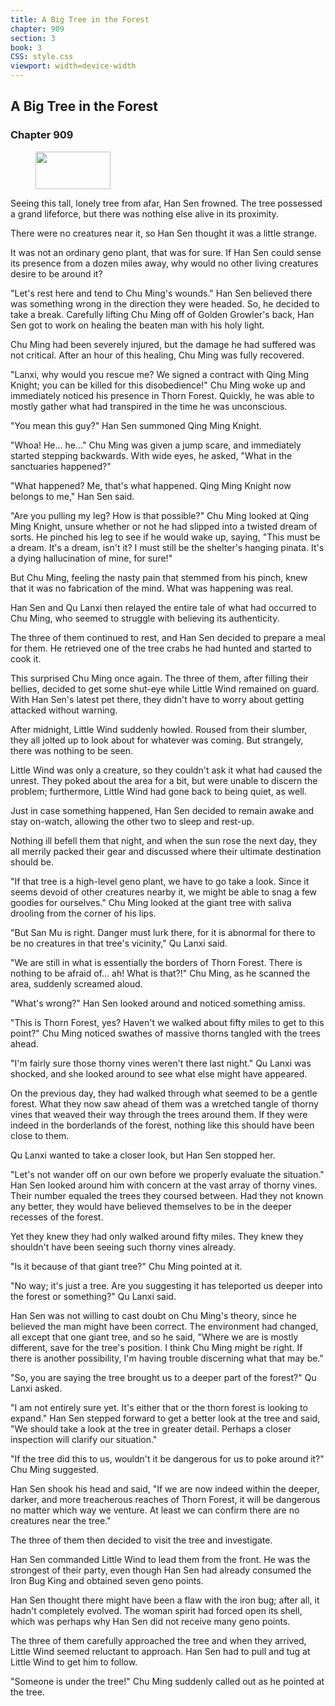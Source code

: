 ```yaml
---
title: A Big Tree in the Forest
chapter: 909
section: 3
book: 3
CSS: style.css
viewport: width=device-width
---
```


## A Big Tree in the Forest

### Chapter 909

<figure>
	<img src="../Images/gem.gif" alt="" id="gem" width="120" height="60" />
</figure>

Seeing this tall, lonely tree from afar, Han Sen frowned. The tree possessed a grand lifeforce, but there was nothing else alive in its proximity.

There were no creatures near it, so Han Sen thought it was a little strange.

It was not an ordinary geno plant, that was for sure. If Han Sen could sense its presence from a dozen miles away, why would no other living creatures desire to be around it?

"Let's rest here and tend to Chu Ming's wounds." Han Sen believed there was something wrong in the direction they were headed. So, he decided to take a break. Carefully lifting Chu Ming off of Golden Growler's back, Han Sen got to work on healing the beaten man with his holy light.

Chu Ming had been severely injured, but the damage he had suffered was not critical. After an hour of this healing, Chu Ming was fully recovered.

"Lanxi, why would you rescue me? We signed a contract with Qing Ming Knight; you can be killed for this disobedience!" Chu Ming woke up and immediately noticed his presence in Thorn Forest. Quickly, he was able to mostly gather what had transpired in the time he was unconscious.

"You mean this guy?" Han Sen summoned Qing Ming Knight.

"Whoa! He... he..." Chu Ming was given a jump scare, and immediately started stepping backwards. With wide eyes, he asked, "What in the sanctuaries happened?"

"What happened? Me, that's what happened. Qing Ming Knight now belongs to me," Han Sen said.

"Are you pulling my leg? How is that possible?" Chu Ming looked at Qing Ming Knight, unsure whether or not he had slipped into a twisted dream of sorts. He pinched his leg to see if he would wake up, saying, "This must be a dream. It's a dream, isn't it? I must still be the shelter's hanging pinata. It's a dying hallucination of mine, for sure!"

But Chu Ming, feeling the nasty pain that stemmed from his pinch, knew that it was no fabrication of the mind. What was happening was real.

Han Sen and Qu Lanxi then relayed the entire tale of what had occurred to Chu Ming, who seemed to struggle with believing its authenticity.

The three of them continued to rest, and Han Sen decided to prepare a meal for them. He retrieved one of the tree crabs he had hunted and started to cook it.

This surprised Chu Ming once again. The three of them, after filling their bellies, decided to get some shut-eye while Little Wind remained on guard. With Han Sen's latest pet there, they didn't have to worry about getting attacked without warning.

After midnight, Little Wind suddenly howled. Roused from their slumber, they all jolted up to look about for whatever was coming. But strangely, there was nothing to be seen.

Little Wind was only a creature, so they couldn't ask it what had caused the unrest. They poked about the area for a bit, but were unable to discern the problem; furthermore, Little Wind had gone back to being quiet, as well.

Just in case something happened, Han Sen decided to remain awake and stay on-watch, allowing the other two to sleep and rest-up.

Nothing ill befell them that night, and when the sun rose the next day, they all merrily packed their gear and discussed where their ultimate destination should be.

"If that tree is a high-level geno plant, we have to go take a look. Since it seems devoid of other creatures nearby it, we might be able to snag a few goodies for ourselves." Chu Ming looked at the giant tree with saliva drooling from the corner of his lips.

"But San Mu is right. Danger must lurk there, for it is abnormal for there to be no creatures in that tree's vicinity," Qu Lanxi said.

"We are still in what is essentially the borders of Thorn Forest. There is nothing to be afraid of... ah! What is that?!" Chu Ming, as he scanned the area, suddenly screamed aloud.

"What's wrong?" Han Sen looked around and noticed something amiss.

"This is Thorn Forest, yes? Haven't we walked about fifty miles to get to this point?" Chu Ming noticed swathes of massive thorns tangled with the trees ahead.

"I'm fairly sure those thorny vines weren't there last night." Qu Lanxi was shocked, and she looked around to see what else might have appeared.

On the previous day, they had walked through what seemed to be a gentle forest. What they now saw ahead of them was a wretched tangle of thorny vines that weaved their way through the trees around them. If they were indeed in the borderlands of the forest, nothing like this should have been close to them.

Qu Lanxi wanted to take a closer look, but Han Sen stopped her.

"Let's not wander off on our own before we properly evaluate the situation." Han Sen looked around him with concern at the vast array of thorny vines. Their number equaled the trees they coursed between. Had they not known any better, they would have believed themselves to be in the deeper recesses of the forest.

Yet they knew they had only walked around fifty miles. They knew they shouldn't have been seeing such thorny vines already.

"Is it because of that giant tree?" Chu Ming pointed at it.

"No way; it's just a tree. Are you suggesting it has teleported us deeper into the forest or something?" Qu Lanxi said.

Han Sen was not willing to cast doubt on Chu Ming's theory, since he believed the man might have been correct. The environment had changed, all except that one giant tree, and so he said, "Where we are is mostly different, save for the tree's position. I think Chu Ming might be right. If there is another possibility, I'm having trouble discerning what that may be."

"So, you are saying the tree brought us to a deeper part of the forest?" Qu Lanxi asked.

"I am not entirely sure yet. It's either that or the thorn forest is looking to expand." Han Sen stepped forward to get a better look at the tree and said, "We should take a look at the tree in greater detail. Perhaps a closer inspection will clarify our situation."

"If the tree did this to us, wouldn't it be dangerous for us to poke around it?" Chu Ming suggested.

Han Sen shook his head and said, "If we are now indeed within the deeper, darker, and more treacherous reaches of Thorn Forest, it will be dangerous no matter which way we venture. At least we can confirm there are no creatures near the tree."

The three of them then decided to visit the tree and investigate.

Han Sen commanded Little Wind to lead them from the front. He was the strongest of their party, even though Han Sen had already consumed the Iron Bug King and obtained seven geno points.

Han Sen thought there might have been a flaw with the iron bug; after all, it hadn't completely evolved. The woman spirit had forced open its shell, which was perhaps why Han Sen did not receive many geno points.

The three of them carefully approached the tree and when they arrived, Little Wind seemed reluctant to approach. Han Sen had to pull and tug at Little Wind to get him to follow.

"Someone is under the tree!" Chu Ming suddenly called out as he pointed at the tree.